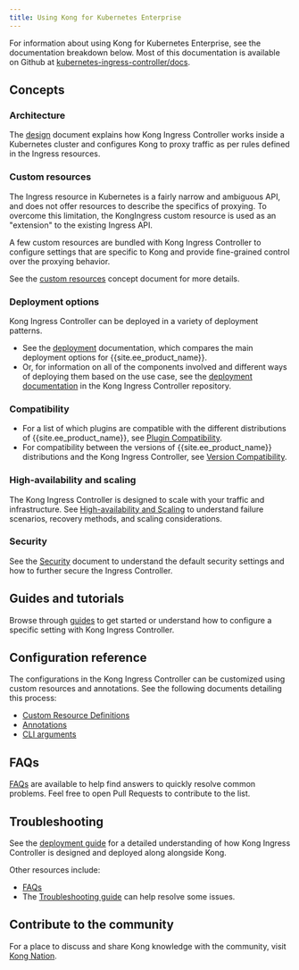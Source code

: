 ```yaml
---
title: Using Kong for Kubernetes Enterprise
---
```


For information about using Kong for Kubernetes Enterprise, see the documentation breakdown below. Most of this documentation is available on Github at [kubernetes-ingress-controller/docs](https://github.com/Kong/kubernetes-ingress-controller/tree/main/docs).

## Concepts

### Architecture
The [design](https://github.com/Kong/kubernetes-ingress-controller/blob/main/docs/concepts/design.md) document explains how Kong Ingress Controller works inside a Kubernetes cluster and configures Kong to proxy traffic as per rules defined in the Ingress resources.

### Custom resources
The Ingress resource in Kubernetes is a fairly narrow and ambiguous API, and does not offer resources to describe the specifics of proxying. To overcome this limitation, the KongIngress custom resource is used as an "extension" to the existing Ingress API.

A few custom resources are bundled with Kong Ingress Controller to configure settings that are specific to Kong and provide fine-grained control over the proxying behavior.

See the [custom resources](https://github.com/Kong/kubernetes-ingress-controller/blob/main/docs/concepts/custom-resources.md) concept document for more details.

### Deployment options
Kong Ingress Controller can be deployed in a variety of deployment patterns.
- See the [deployment](/enterprise/{{page.kong_version}}/deployment/kubernetes-deployment-options) documentation, which compares the main deployment options for {{site.ee_product_name}}.
- Or, for information on all of the components involved and different ways of deploying them based on the use case, see the [deployment documentation](https://github.com/Kong/kubernetes-ingress-controller/blob/main/docs/concepts/deployment.md) in the Kong Ingress Controller repository.

### Compatibility
- For a list of which plugins are compatible with the different distributions of {{site.ee_product_name}}, see [Plugin Compatibility](https://github.com/Kong/kubernetes-ingress-controller/blob/main/docs/references/plugin-compatibility.md#kong-enterprise).
- For compatibility between the versions of {{site.ee_product_name}} distributions and the Kong Ingress Controller, see [Version Compatibility](https://github.com/Kong/kubernetes-ingress-controller/blob/main/docs/references/version-compatibility.md).

### High-availability and scaling
The Kong Ingress Controller is designed to scale with your traffic and infrastructure. See [High-availability and Scaling](https://github.com/Kong/kubernetes-ingress-controller/blob/main/docs/concepts/ha-and-scaling.md) to understand failure scenarios, recovery methods, and scaling considerations.

### Security
See the [Security](https://github.com/Kong/kubernetes-ingress-controller/blob/main/docs/concepts/security.md) document to understand the default security settings and how to further secure the Ingress Controller.

## Guides and tutorials
Browse through [guides](https://github.com/Kong/kubernetes-ingress-controller/blob/main/docs/guides) to get started or understand how to configure a specific setting with Kong Ingress Controller.

## Configuration reference
The configurations in the Kong Ingress Controller can be customized using custom resources and annotations. See the following documents detailing this process:

- [Custom Resource Definitions](https://github.com/Kong/kubernetes-ingress-controller/blob/main/docs/references/custom-resources.md)
- [Annotations](https://github.com/Kong/kubernetes-ingress-controller/blob/main/docs/references/annotations.md)
- [CLI arguments](https://github.com/Kong/kubernetes-ingress-controller/blob/main/docs/references/cli-arguments.md)

## FAQs
[FAQs](https://github.com/Kong/kubernetes-ingress-controller/blob/main/docs/faq.md) are available to help find answers to quickly resolve common problems. Feel free to open Pull Requests to contribute to the list.

## Troubleshooting
See the [deployment guide](https://github.com/Kong/kubernetes-ingress-controller/blob/main/docs/deployment) for a detailed understanding of how Kong Ingress Controller is designed and deployed along alongside Kong.

Other resources include:
- [FAQs](https://github.com/Kong/kubernetes-ingress-controller/blob/main/docs/faq.md)
- The [Troubleshooting guide](https://github.com/Kong/kubernetes-ingress-controller/blob/main/docs/troubleshooting.md) can help resolve some issues.

## Contribute to the community
For a place to discuss and share Kong knowledge with the community, visit [Kong Nation](https://discuss.konghq.com/c/kubernetes).
